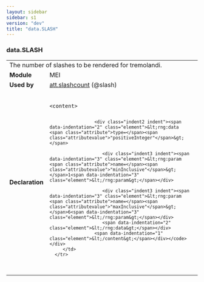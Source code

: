 ```yaml
---
layout: sidebar
sidebar: s1
version: "dev"
title: "data.SLASH"
---
```

<div class="macroSpec">
   <h3 id="data.SLASH">data.SLASH</h3>
   <table class="wovenodd">
      <tr>
         <td colspan="2" class="wovenodd-col2">The number of slashes to be rendered for tremolandi.</td>
      </tr>
      <tr>
         <td class="wovenodd-col1"><strong>Module</strong></td>
         <td class="wovenodd-col2">MEI</td>
      </tr>
      <tr>
         <td class="wovenodd-col1"><strong>Used by</strong></td>
         <td class="wovenodd-col2">
            <div class="parent"><a class="link_odd_classSpec" href="{{ site.baseurl }}/{{ page.version }}/attribute-classes/att.slashcount.html">att.slashcount</a> (@slash)
            </div>
         </td>
      </tr>
      <tr>
         <td class="wovenodd-col1"><strong>Declaration</strong></td>
         <td class="wovenodd-col2">
            <div class="code" xml:space="preserve" data-lang="ODD"><code>
                  <div class="indent1 indent"><span data-indentation="1" class="element">&lt;content&gt;</span>
                     
                     <div class="indent2 indent"><span data-indentation="2" class="element">&lt;rng:data <span class="attribute">type=</span><span class="attributevalue">"positiveInteger"</span>&gt;</span>
                        
                        <div class="indent3 indent"><span data-indentation="3" class="element">&lt;rng:param <span class="attribute">name=</span><span class="attributevalue">"minInclusive"</span>&gt;</span>1<span data-indentation="3" class="element">&lt;/rng:param&gt;</span></div>
                        
                        <div class="indent3 indent"><span data-indentation="3" class="element">&lt;rng:param <span class="attribute">name=</span><span class="attributevalue">"maxInclusive"</span>&gt;</span>6<span data-indentation="3" class="element">&lt;/rng:param&gt;</span></div>
                        <span data-indentation="2" class="element">&lt;/rng:data&gt;</span></div>
                     <span data-indentation="1" class="element">&lt;/content&gt;</span></div></code></div>
         </td>
      </tr>
   </table>
</div>